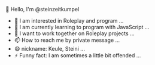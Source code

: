 👋 Hello, I'm @steinzeitkumpel
- 👀 I am interested in Roleplay and program ...
- 🌱 I am currently learning to program with JavaScript ...
- 💞️ I want to work together on Roleplay projects ...
- 📫 How to reach me by private message ...
- 😄 nickname: Keule, Steini ...
- ⚡ Funny fact: I am sometimes a little bit offended ...

<!---
SteinzeitKumpel/SteinzeitKumpel is a ✨ special ✨ repository because its `README.md` (this file) appears on your GitHub profile.
You can click the Preview link to take a look at your changes.
--->
